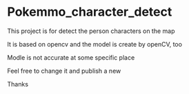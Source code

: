 # Pokemmo_character_detect

This project is for detect the person characters on the map

It is based on opencv and the model is create by openCV, too

Modle is not accurate at some specific place

Feel free to change it and publish a new

Thanks
